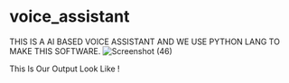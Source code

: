 # voice_assistant
THIS IS A AI BASED VOICE ASSISTANT AND WE USE PYTHON LANG TO MAKE THIS SOFTWARE.
![Screenshot (46)](https://github.com/Roumick/voice_assistant/assets/141117672/545502bd-3478-42f8-b2c1-55ca4bd6823c)

This Is Our Output Look Like !
